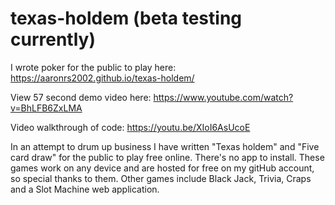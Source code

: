 # texas-holdem (beta testing currently)

I wrote poker for the public to play here: https://aaronrs2002.github.io/texas-holdem/

View 57 second demo video here: https://www.youtube.com/watch?v=BhLFB6ZxLMA

Video walkthrough of code: https://youtu.be/XIoI6AsUcoE

In an attempt to drum up business I have written "Texas holdem" and "Five card draw" for the public to play free online. There's no app to install. These games work on any device and are hosted for free on my gitHub account, so special thanks to them. Other games include Black Jack, Trivia, Craps and a Slot Machine web application.